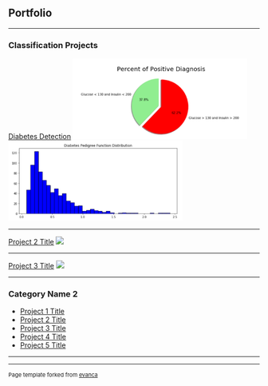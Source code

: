 ## Portfolio

---

### Classification Projects 

[Diabetes Detection](https://lacovaramichael.github.io/Diabetes-Detection/)
<img src="images/Diabetes Percent.PNG?raw=true" width=350/>
<img src="https://github.com/Lacovaramichael/Diabetes-Detection/blob/main/images/Diabetes%20Histogram.PNG" width=350/>

---
[Project 2 Title](/pdf/sample_presentation.pdf)
<img src="images/dummy_thumbnail.jpg?raw=true"/>

---
[Project 3 Title](http://example.com/)
<img src="images/dummy_thumbnail.jpg?raw=true"/>

---

### Category Name 2

- [Project 1 Title](http://example.com/)
- [Project 2 Title](http://example.com/)
- [Project 3 Title](http://example.com/)
- [Project 4 Title](http://example.com/)
- [Project 5 Title](http://example.com/)

---




---
<p style="font-size:11px">Page template forked from <a href="https://github.com/evanca/quick-portfolio">evanca</a></p>
<!-- Remove above link if you don't want to attibute -->
